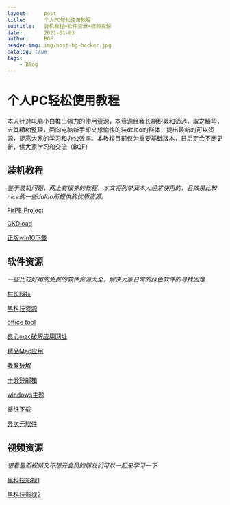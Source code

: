 ```yaml
---
layout:     post
title:      个人PC轻松使用教程
subtitle:   装机教程+软件资源+视频资源
date:       2021-01-03
author:     BQF
header-img: img/post-bg-hacker.jpg
catalog: true
tags:
    - Blog
---
```


# 个人PC轻松使用教程
本人针对电脑小白推出强力的使用资源，本资源经我长期积累和筛选，取之精华，去其糟粕整理，面向电脑新手却又想愉快的装dalao的群体，提出最新的可以资源，提高大家的学习和办公效率。本教程目前仅为重要基础版本，日后定会不断更新，供大家学习和交流（BQF）
## 装机教程
*鉴于装机问题，网上有很多的教程，本文将列举我本人经常使用的，且效果比较nice的一些dalao所提供的优质资源。*

[FirPE Project](https://firpe.cn/)

[GKDload](https://www.geekdload.com/)

[正版win10下载](https://msdn.itellyou.cn/)
## 软件资源
*一些比较好用的免费的软件资源大全，解决大家日常的绿色软件的寻找困难*

[村长科技](http://www.cz2019.xyz/)

[黑科技资源](https://s7aa.cn/)

[office tool](https://otp.landian.vip/zh-cn/)

[良心mac破解应用网址](https://www.macwk.com/)

[精品Mac应用](https://xclient.info/)

[我爱破解](https://www.52pojie.cn/)

[十分钟邮箱](https://10minutemail.net/error-due.html)

[windows主题](https://zhutix.com/)

[壁纸下载](https://bz.s7aa.cn/)

[异次元软件](https://www.iplaysoft.com/)

## 视频资源
*想看最新视频又不想开会员的朋友们可以一起来学习一下*

[黑科技影视1](https://dy.s7aa.cn/)

[黑科技影视2](https://ys.s7aa.cn/)


